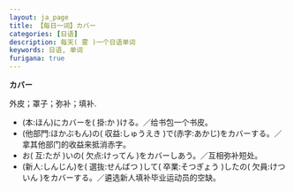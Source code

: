 ```yaml
---
layout: ja_page
title: 【每日一词】カバー
categories: [日语]
description: 每天( 雾 )一个日语单词
keywords: 日语, 单词
furigana: true
---
```


**カバー**

外皮；罩子；弥补；填补.
-	(本:ほん)にカバーを( 掛:か )ける。／给书包一个书皮。
-	(他部門:ほかぶもん)の( 収益:しゅうえき )で(赤字:あかじ)をカバーする。／拿其他部门的收益来抵消赤字。
-	お( 互:たが )いの( 欠点:けってん )をカバーしあう。／互相弥补短处。
-	(新人:しんじん)を( 選抜:せんばつ )して( 卒業:そつぎょう )したの( 欠員:けついん )をカバーする。／遴选新人填补毕业运动员的空缺。
